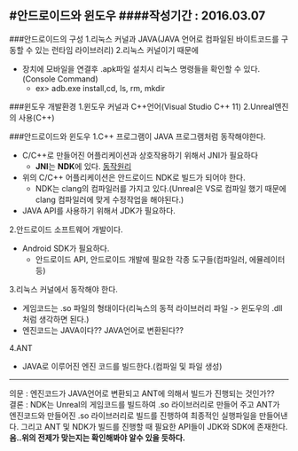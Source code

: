 #안드로이드와 윈도우
####작성기간 : 2016.03.07
---
###안드로이드의 구성
1.리눅스 커널과 JAVA(JAVA 언어로 컴파일된 바이트코드를 구동할 수 있는 런타임 라이브러리)
2.리눅스 커널이기 때문에
- 장치에 모바일을 연결후 .apk파일 설치시 리눅스 명령들을 확인할 수 있다. (Console Command)
  - ex> adb.exe install,cd, ls, rm, mkdir

###윈도우 개발환경
1.윈도우 커널과 C++언어(Visual Studio C++ 11)
2.Unreal엔진의 사용(C++)

###안드로이드와 윈도우
1.C++ 프로그램이 JAVA 프로그램처럼 동작해야한다.
- C/C++로 만들어진 어플리케이션과 상호작용하기 위해서 JNI가 필요하다
  - **JNI**는 **NDK**에 있다. [동작원리](http://www.econovation.co.kr/ecnvb/%EC%95%88%EB%93%9C%EB%A1%9C%EC%9D%B4%EB%93%9C-vlc-%ED%94%8C%EB%A0%88%EC%9D%B4%EC%96%B4-%EB%A7%8C%EB%93%A4%EA%B8%B0-%EC%95%88%EB%93%9C%EB%A1%9C%EC%9D%B4%EB%93%9C-jnijava-native-interface/)
- 위의 C/C++ 어플리케이션은 안드로이드 NDK로 빌드가 되어야 한다.
  - NDK는 clang의 컴파일러를 가지고 있다.(Unreal은 VS로 컴파일 했기 때문에 clang 컴파일러에 맞게 수정작업을 해야된다.)
- JAVA API를 사용하기 위해서 JDK가 필요하다.

2.안드로이드 소프트웨어 개발이다.
- Android SDK가 필요하다.
  - 안드로이드 API, 안드로이드 개발에 필요한 각종 도구들(컴파일러, 에뮬레이터 등)

3.리눅스 커널에서 동작해야 한다.
- 게임코드는 .so 파일의 형태이다(리눅스의 동적 라이브러리 파일 -> 윈도우의 .dll처럼 생각하면 된다.)
- 엔진코드는 JAVA이다?? JAVA언어로 변환된다??

4.ANT
- JAVA로 이루어진 엔진 코드를 빌드한다.(컴파일 및 파일 생성)

---
의문 : 엔진코드가 JAVA언어로 변환되고 ANT에 의해서 빌드가 진행되는 것인가??  
결론 : NDK는 Unreal의 게임코드를 빌드하여 .so 라이브러리로 만들어 주고 ANT가 엔진코드와 만들어진 .so 라이브러리로 빌드를 진행하여 최종적인 실행파일을 만들어낸다. 그리고 ANT 및 NDK가 빌드를 진행할 때 필요한 API들이 JDK와 SDK에 존재한다.  
**음..위의 전제가 맞는지는 확인해봐야 알수 있을 듯하다.**
